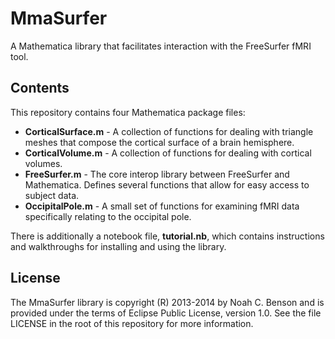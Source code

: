 # MmaSurfer ####################################################################

A Mathematica library that facilitates interaction with the FreeSurfer fMRI 
tool.

## Contents ####################################################################

This repository contains four Mathematica package files:
 * **CorticalSurface.m** - A collection of functions for dealing with triangle
   meshes that compose the cortical surface of a brain hemisphere.
 * **CorticalVolume.m** - A collection of functions for dealing with cortical 
   volumes.
 * **FreeSurfer.m** - The core interop library between FreeSurfer and 
   Mathematica. Defines several functions that allow for easy access to subject
   data.
 * **OccipitalPole.m** - A small set of functions for examining fMRI data 
   specifically relating to the occipital pole.

There is additionally a notebook file, **tutorial.nb**, which contains 
instructions and walkthroughs for installing and using the library.

## License #####################################################################

The MmaSurfer library is copyright (R) 2013-2014 by Noah C. Benson and is 
provided under the terms of Eclipse Public License, version 1.0. See the file
LICENSE in the root of this repository for more information.
